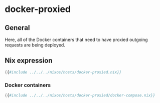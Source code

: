 # docker-proxied

## General

Here, all of the Docker containers that need to have proxied outgoing requests are being deployed.

## Nix expression

```nix
{{#include ../../../nixos/hosts/docker-proxied.nix}}
```

### Docker containers

```nix
{{#include ../../../nixos/hosts/docker-proxied/docker-compose.nix}}
```
